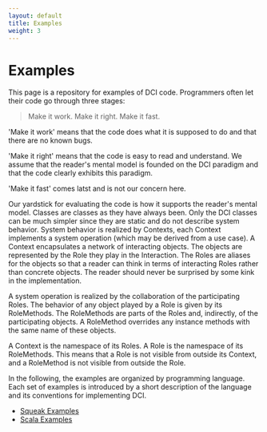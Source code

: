 ```yaml
---
layout: default
title: Examples
weight: 3
---
```


# Examples

This page is a repository for examples of DCI code. Programmers often let their code go through three stages:

> Make it work. Make it right. Make it fast.

'Make it work' means that the code does what it is supposed to do and that there are no known bugs.

'Make it right' means that the code is easy to read and understand. We assume that the reader's mental model is founded on the DCI paradigm and that the code clearly exhibits this paradigm.

'Make it fast' comes latst and is not our concern here.

Our yardstick for evaluating the code is how it supports the reader's mental model. Classes are classes as they have always been. Only the DCI classes can be much simpler since they are static and do not describe system behavior. System behavior is realized by Contexts, each Context implements a system operation (which may be derived from a use case). A Context encapsulates a network of interacting objects. The objects are represented by the Role they play in the Interaction. The Roles are aliases for the objects so that a reader can think in terms of interacting Roles rather than concrete objects. The reader should never be surprised by some kink in the implementation.

A system operation is realized by the collaboration of the participating Roles. The behavior of any object played by a Role is given by its RoleMethods. The RoleMethods are parts of the Roles and, indirectly, of the participating objects. A RoleMethod overrides any instance methods with the same name of these objects. 

A Context is the namespace of its Roles. A Role is the namespace of its RoleMethods. This means that a Role is not visible from outside its Context, and a RoleMethod is not visible from outside the Role.

In the following, the examples are organized by programming language. Each set of examples is introduced by a short description of the language and its conventions for implementing DCI.

- [Squeak Examples](squeak/)
- [Scala Examples](scala/)
